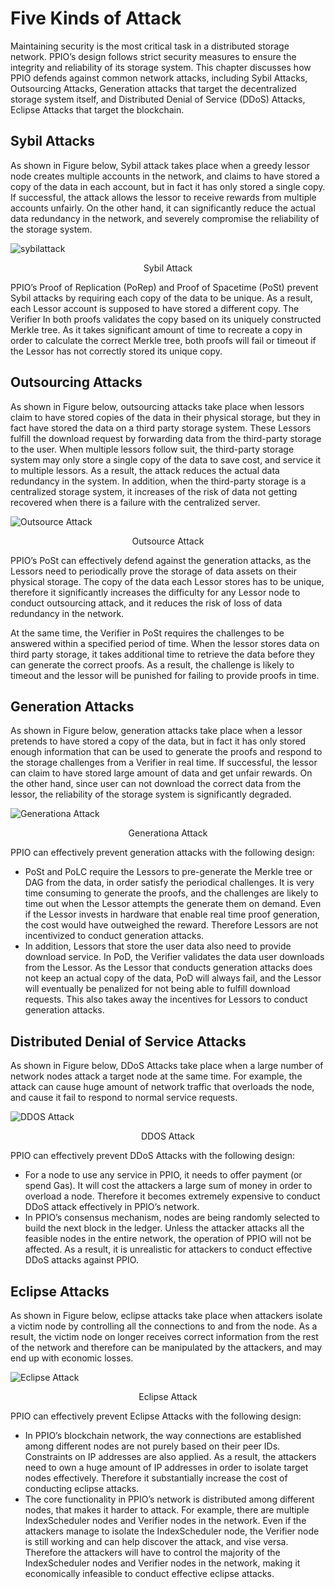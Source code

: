 # Five Kinds of Attack

Maintaining security is the most critical task in a distributed storage network. PPIO’s design follows strict security measures to ensure the integrity and reliability of its storage system. This chapter discusses how PPIO defends against common network attacks, including Sybil Attacks, Outsourcing Attacks, Generation attacks that target the decentralized storage system itself, and Distributed Denial of Service (DDoS) Attacks, Eclipse Attacks that target the blockchain.

## Sybil Attacks
As shown in Figure below, Sybil attack takes place when a greedy lessor node creates multiple accounts in the network, and claims to have stored a copy of the data in each account, but in fact it has only stored a single copy. If successful, the attack allows the lessor to receive rewards from multiple accounts unfairly. On the other hand, it can significantly reduce the actual data redundancy in the network, and severely compromise the reliability of the storage system.

![sybilattack](../Images/sybilattack.png)
<p style="font-size:14px; text-align:center;">Sybil Attack</p>

PPIO’s Proof of Replication (PoRep) and Proof of Spacetime (PoSt) prevent Sybil attacks by requiring each copy of the data to be unique. As a result, each Lessor account is supposed to have stored a different copy. The Verifier In both proofs validates the copy based on its uniquely constructed Merkle tree. As it takes significant amount of time to recreate a copy in order to calculate the correct Merkle tree, both proofs will fail or timeout if the Lessor has not correctly stored its unique copy.

## Outsourcing Attacks
As shown in Figure below, outsourcing attacks take place when lessors claim to have stored copies of the data in their physical storage, but they in fact have stored the data on a third party storage system. These Lessors fulfill the download request by forwarding data from the third-party storage to the user. When multiple lessors follow suit, the third-party storage system may only store a single copy of the data to save cost, and service it to multiple lessors. As a result, the attack reduces the actual data redundancy in the system. In addition, when the third-party storage is a centralized storage system, it increases of the risk of data not getting recovered when there is a failure with the centralized server.

![Outsource Attack](../Images/outsourceattack.png)
<p style="font-size:14px; text-align:center;">Outsource Attack</p>

PPIO’s PoSt can effectively defend against the generation attacks, as the Lessors need to periodically prove the storage of data assets on their physical storage. The copy of the data each Lessor stores has to be unique, therefore it significantly increases the difficulty for any Lessor node to conduct outsourcing attack, and it reduces the risk of loss of data redundancy in the network.

At the same time, the Verifier in PoSt requires the challenges to be answered within a specified period of time. When the lessor stores data on third party storage, it takes additional time to retrieve the data before they can generate the correct proofs. As a result, the challenge is likely to timeout and the lessor will be punished for failing to provide proofs in time.

## Generation Attacks
As shown in Figure below, generation attacks take place when a lessor pretends to have stored a copy of the data, but in fact it has only stored enough information that can be used to generate the proofs and respond to the storage challenges from a Verifier in real time. If successful, the lessor can claim to have stored large amount of data and get unfair rewards. On the other hand, since user can not download the correct data from the lessor, the reliability of the storage system is significantly degraded.

![Generationa Attack](../Images/generationattack.png)
<p style="font-size:14px; text-align:center;">Generationa Attack</p>

PPIO can effectively prevent generation attacks with the following design:
- PoSt and PoLC require the Lessors to pre-generate the Merkle tree or DAG from the data, in order satisfy the periodical challenges. It is very time consuming to generate the proofs, and the challenges are likely to time out when the Lessor attempts the generate them on demand. Even if the Lessor invests in hardware that enable real time proof generation, the cost would have outweighed the reward. Therefore Lessors are not incentivized to conduct generation attacks.
- In addition, Lessors that store the user data also need to provide download service. In PoD, the Verifier validates the data user downloads from the Lessor. As the Lessor that conducts generation attacks does not keep an actual copy of the data, PoD will always fail, and the Lessor will eventually be penalized for not being able to fulfill download requests. This also takes away the incentives for Lessors to conduct generation attacks.

## Distributed Denial of Service Attacks
As shown in Figure below, DDoS Attacks take place when a large number of network nodes attack a target node at the same time. For example, the attack can cause huge amount of network traffic that overloads the node, and cause it fail to respond to normal service requests.

![DDOS Attack](../Images/ddosattack.png)
<p style="font-size:14px; text-align:center;">DDOS Attack</p>

PPIO can effectively prevent DDoS Attacks with the following design:
- For a node to use any service in PPIO, it needs to offer payment (or spend Gas). It will cost the attackers a large sum of money in order to overload a node. Therefore it becomes extremely expensive to conduct DDoS attack effectively in PPIO’s network.
- In PPIO’s consensus mechanism, nodes are being randomly selected to build the next block in the ledger. Unless the attacker attacks all the feasible nodes in the entire network, the operation of PPIO will not be affected. As a result, it is unrealistic for attackers to conduct effective DDoS attacks against PPIO.

## Eclipse Attacks
As shown in Figure below, eclipse attacks take place when attackers isolate a victim node by controlling all the connections to and from the node. As a result, the victim node on longer receives correct information from the rest of the network and therefore can be manipulated by the attackers, and may end up with economic losses.

![Eclipse Attack](../Images/eclipseattack.png)
<p style="font-size:14px; text-align:center;">Eclipse Attack</p>

PPIO can effectively prevent Eclipse Attacks with the following design:
- In PPIO’s blockchain network, the way connections are established among different nodes are not purely based on their peer IDs. Constraints on IP addresses are also applied. As a result, the attackers need to own a huge amount of IP addresses in order to isolate target nodes effectively. Therefore it substantially increase the cost of conducting eclipse attacks.
- The core functionality in PPIO’s network is distributed among different nodes, that makes it harder to attack. For example, there are multiple IndexScheduler nodes and Verifier nodes in the network. Even if the attackers manage to isolate the IndexScheduler node, the Verifier node is still working and can help discover the attack, and vise versa. Therefore the attackers will have to control the majority of the IndexScheduler nodes and Verifier nodes in the network, making it economically infeasible to conduct effective eclipse attacks.
